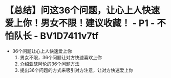 # 【总结】问这36个问题，让心上人快速爱上你！男女不限！建议收藏！ - P1 - 不怕队长 - BV1D7411v7tf

-   36个问题让心上人快速爱上你
    1.  男女不限，36个问题让对方快速喜欢上你
    2.  介绍亚瑟阿伦的36个问题方法
    3.  提出36个问题的方式来吸引对方注意，让对方快速爱上你